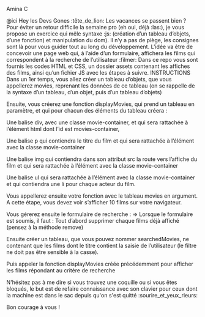 Amina C

@ici Hey les Devs Gones :tête_de_lion: Les vacances se passent bien ?
Pour éviter un retour difficile la semaine pro (eh oui, déjà :las:), je vous propose un exercice qui mêle syntaxe :js: (création d’un tableau d’objets, d’une fonction) et manipulation du dom). Il n’y a pas de piège, les consignes sont là pour vous guider tout au long du développement.
L’idée va être de concevoir une page web qui, à l’aide d’un formulaire, affichera les films qui correspondent à la recherche de l’utilisateur :filmer:
Dans ce repo vous sont fournis les codes HTML et CSS, un dossier assets contenant les affiches des films, ainsi qu’un fichier JS avec les étapes à suivre.
INSTRUCTIONS
Dans un 1er temps, vous allez créer un tableau d’objets, que vous appellerez movies, reprenant les données de ce tableau (on se rappelle de la syntaxe d’un tableau, d’un objet, puis d’un tableau d’objets)

Ensuite, vous créerez une fonction displayMovies, qui prend un tableau en paramètre, et qui pour chacun des éléments du tableau créera :

Une balise div, avec une classe movie-container, et qui sera rattachée à l’élément html dont l’id est movies-container,

Une balise p qui contiendra le titre du film et qui sera rattachée à l’élément avec la classe movie-container

Une balise img qui contiendra dans son attribut src la route vers l’affiche du film et qui sera rattachée à l’élément avec la classe movie-container

Une balise ul qui sera rattachée à l’élément avec la classe movie-container et qui contiendra une li pour chaque acteur du film.

Vous appellerez ensuite votre fonction avec le tableau movies en argument. A cette étape, vous devez voir s’afficher 10 films sur votre navigateur.

Vous gérerez ensuite le formulaire de recherche :
=> Lorsque le formulaire est soumis, il faut :
Tout d’abord supprimer chaque films déjà affiché (pensez à la méthode remove)

Ensuite créer un tableau, que vous pouvez nommer searchedMovies, ne contenant que les films dont le titre contient la saisie de l’utilisateur (le filtre ne doit pas être sensible à la casse).

Puis appeler la fonction displayMovies créée précédemment pour afficher les films répondant au critère de recherche

N'hésitez pas à me dire si vous trouvez une coquille ou si vous êtes bloqués, le but est de refaire connaissance avec son clavier pour ceux dont la machine est dans le sac depuis qu'on s'est quitté :sourire_et_yeux_rieurs:

Bon courage à vous !
